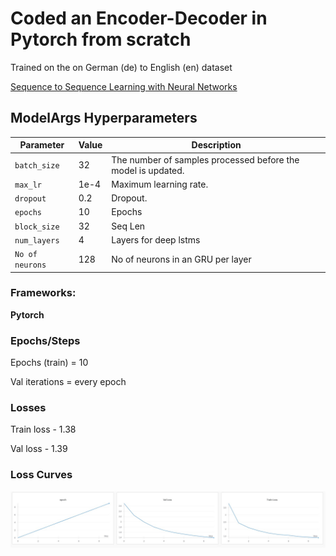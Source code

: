 
# Coded an Encoder-Decoder in Pytorch from scratch  

Trained on the on German (de) to English (en) dataset


[Sequence to Sequence Learning with Neural Networks](https://arxiv.org/pdf/1409.3215)

## ModelArgs Hyperparameters

| Parameter    | Value    | Description                                                                 
|--------------|----------|-----------------------------------------------------------------------------|
| `batch_size` | 32       | The number of samples processed before the model is updated.                |
| `max_lr`     | 1e-4     | Maximum learning rate.                                                      |
| `dropout`    | 0.2      | Dropout.                                                                    |
| `epochs`     | 10       | Epochs                                                                      |           
| `block_size` | 32      | Seq Len                                                                     |
| `num_layers` | 4      | Layers for deep lstms                                                                |
| `No of neurons`| 128      | No of neurons in an GRU per layer                                          |    


### Frameworks:
**Pytorch**


### Epochs/Steps
Epochs (train) = 10

Val iterations = every epoch


### Losses

Train loss - 1.38

Val loss - 1.39

### Loss Curves

![Train and Val loss curves](img/loss.jpg)



